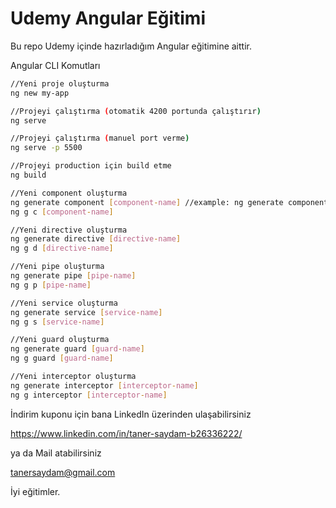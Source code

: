 # Udemy Angular Eğitimi
Bu repo Udemy içinde hazırladığım Angular eğitimine aittir. 

Angular CLI Komutları
```bash
//Yeni proje oluşturma
ng new my-app 

//Projeyi çalıştırma (otomatik 4200 portunda çalıştırır)
ng serve

//Projeyi çalıştırma (manuel port verme)
ng serve -p 5500

//Projeyi production için build etme
ng build

//Yeni component oluşturma
ng generate component [component-name] //example: ng generate component home
ng g c [component-name]

//Yeni directive oluşturma
ng generate directive [directive-name]
ng g d [directive-name]

//Yeni pipe oluşturma
ng generate pipe [pipe-name]
ng g p [pipe-name]

//Yeni service oluşturma
ng generate service [service-name]
ng g s [service-name]

//Yeni guard oluşturma
ng generate guard [guard-name]
ng g guard [guard-name]

//Yeni interceptor oluşturma
ng generate interceptor [interceptor-name]
ng g interceptor [interceptor-name]
```

İndirim kuponu için bana LinkedIn üzerinden ulaşabilirsiniz

https://www.linkedin.com/in/taner-saydam-b26336222/

ya da Mail atabilirsiniz

tanersaydam@gmail.com

İyi eğitimler.